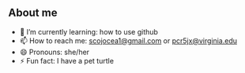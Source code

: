 ## About me




- 🌱 I’m currently learning: how to use github
- 📫 How to reach me: scojocea1@gmail.com or pcr5jx@virginia.edu
- 😄 Pronouns: she/her
- ⚡ Fun fact: I have a pet turtle

